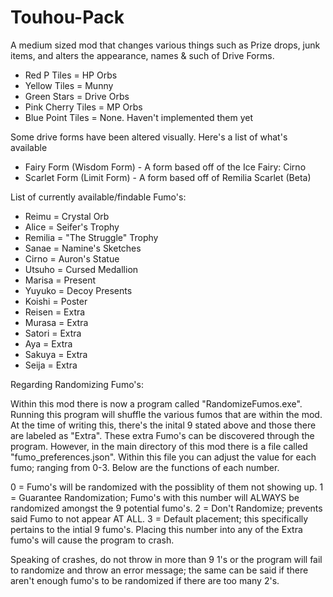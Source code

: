 # Touhou-Pack
A medium sized mod that changes various things such as Prize drops, junk items, and alters the appearance, names & such of Drive Forms.

- Red P Tiles = HP Orbs
- Yellow Tiles = Munny
- Green Stars = Drive Orbs
- Pink Cherry Tiles = MP Orbs
- Blue Point Tiles = None. Haven't implemented them yet

Some drive forms have been altered visually. Here's a list of what's available

- Fairy Form (Wisdom Form) - A form based off of the Ice Fairy: Cirno
- Scarlet Form (Limit Form) - A form based off of Remilia Scarlet (Beta)

List of currently available/findable Fumo's:
- Reimu = Crystal Orb
- Alice = Seifer's Trophy
- Remilia = "The Struggle" Trophy
- Sanae = Namine's Sketches
- Cirno = Auron's Statue
- Utsuho = Cursed Medallion
- Marisa = Present
- Yuyuko = Decoy Presents
- Koishi = Poster
- Reisen = Extra
- Murasa = Extra
- Satori = Extra
- Aya = Extra
- Sakuya = Extra
- Seija = Extra


Regarding Randomizing Fumo's:

Within this mod there is now a program called "RandomizeFumos.exe". Running this program will shuffle the various fumos
that are within the mod. At the time of writing this, there's the inital 9 stated above and those there are labeled as "Extra".
These extra Fumo's can be discovered through the program. However, in the main directory of this mod there is a file called
"fumo_preferences.json". Within this file you can adjust the value for each fumo; ranging from 0-3. Below are the functions of
each number.

0 = Fumo's will be randomized with the possiblity of them not showing up.
1 = Guarantee Randomization; Fumo's with this number will ALWAYS be randomized amongst the 9 potential fumo's.
2 = Don't Randomize; prevents said Fumo to not appear AT ALL.
3 = Default placement; this specifically pertains to the intial 9 fumo's. Placing this number into any of the Extra fumo's will
cause the program to crash.

Speaking of crashes, do not throw in more than 9 1's or the program will fail to randomize and throw an error message; the same can
be said if there aren't enough fumo's to be randomized if there are too many 2's.